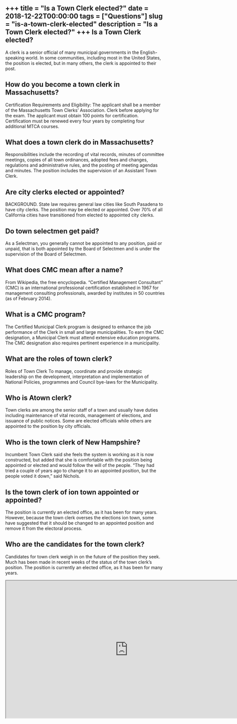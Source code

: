 +++
title = "Is a Town Clerk elected?"
date = 2018-12-22T00:00:00
tags = ["Questions"]
slug = "is-a-town-clerk-elected"
description = "Is a Town Clerk elected?"
+++
Is a Town Clerk elected?
------------------------

A clerk is a senior official of many municipal governments in the English-speaking world. In some communities, including most in the United States, the position is elected, but in many others, the clerk is appointed to their post.

How do you become a town clerk in Massachusetts?
------------------------------------------------

Certification Requirements and Eligibility: The applicant shall be a member of the Massachusetts Town Clerks’ Association. Clerk before applying for the exam. The applicant must obtain 100 points for certification. Certification must be renewed every four years by completing four additional MTCA courses.

What does a town clerk do in Massachusetts?
-------------------------------------------

Responsibilities include the recording of vital records, minutes of committee meetings, copies of all town ordinances, adopted fees and changes, regulations and administrative rules, and the posting of meeting agendas and minutes. The position includes the supervision of an Assistant Town Clerk.

Are city clerks elected or appointed?
-------------------------------------

BACKGROUND. State law requires general law cities like South Pasadena to have city clerks. The position may be elected or appointed. Over 70% of all California cities have transitioned from elected to appointed city clerks.

Do town selectmen get paid?
---------------------------

As a Selectman, you generally cannot be appointed to any position, paid or unpaid, that is both appointed by the Board of Selectmen and is under the supervision of the Board of Selectmen.

What does CMC mean after a name?
--------------------------------

From Wikipedia, the free encyclopedia. “Certified Management Consultant” (CMC) is an international professional certification established in 1967 for management consulting professionals, awarded by institutes in 50 countries (as of February 2014).

What is a CMC program?
----------------------

The Certified Municipal Clerk program is designed to enhance the job performance of the Clerk in small and large municipalities. To earn the CMC designation, a Municipal Clerk must attend extensive education programs. The CMC designation also requires pertinent experience in a municipality.

What are the roles of town clerk?
---------------------------------

Roles of Town Clerk To manage, coordinate and provide strategic leadership on the development, interpretation and implementation of National Policies, programmes and Council bye-laws for the Municipality.

Who is Atown clerk?
-------------------

Town clerks are among the senior staff of a town and usually have duties including maintenance of vital records, management of elections, and issuance of public notices. Some are elected officials while others are appointed to the position by city officials.

Who is the town clerk of New Hampshire?
---------------------------------------

Incumbent Town Clerk said she feels the system is working as it is now constructed, but added that she is comfortable with the position being appointed or elected and would follow the will of the people. “They had tried a couple of years ago to change it to an appointed position, but the people voted it down,” said Nichols.

Is the town clerk of ion town appointed or appointed?
-----------------------------------------------------

The position is currently an elected office, as it has been for many years. However, because the town clerk overses the elections ion town, some have suggested that it should be changed to an appointed position and remove it from the electoral process.

Who are the candidates for the town clerk?
------------------------------------------

Candidates for town clerk weigh in on the future of the position they seek. Much has been made in recent weeks of the status of the town clerk’s position. The position is currently an elected office, as it has been for many years.

<iframe allow="accelerometer; autoplay; clipboard-write; encrypted-media; gyroscope; picture-in-picture" allowfullscreen="" class="__youtube_prefs__  epyt-is-override  no-lazyload" data-no-lazy="1" data-origheight="433" data-origwidth="770" data-skipgform_ajax_framebjll="" height="433" id="_ytid_70073" loading="lazy" src="https://www.youtube.com/embed/9YlsNo9O8sM?enablejsapi=1&autoplay=0&cc_load_policy=0&cc_lang_pref=&iv_load_policy=1&loop=0&modestbranding=0&rel=1&fs=1&playsinline=0&autohide=2&theme=dark&color=red&controls=1&" title="YouTube player" width="770"></iframe>